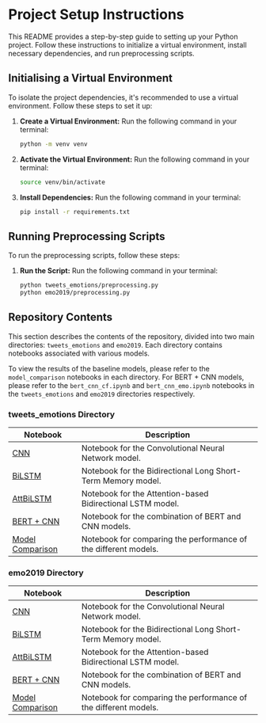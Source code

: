 # Project Setup Instructions

This README provides a step-by-step guide to setting up your Python project. Follow these instructions to initialize a virtual environment, install necessary dependencies, and run preprocessing scripts.

## Initialising a Virtual Environment

To isolate the project dependencies, it's recommended to use a virtual environment. Follow these steps to set it up:

1. **Create a Virtual Environment:** Run the following command in your terminal:

   ```bash
   python -m venv venv

2. **Activate the Virtual Environment:** Run the following command in your terminal:

   ```bash
   source venv/bin/activate

3. **Install Dependencies:** Run the following command in your terminal:

   ```bash
   pip install -r requirements.txt

## Running Preprocessing Scripts

To run the preprocessing scripts, follow these steps:


1. **Run the Script:** Run the following command in your terminal:

   ```bash
   python tweets_emotions/preprocessing.py
   python emo2019/preprocessing.py

## Repository Contents

This section describes the contents of the repository, divided into two main directories: `tweets_emotions` and `emo2019`. Each directory contains notebooks associated with various models.

To view the results of the baseline models, please refer to the `model_comparison` notebooks in each directory. For BERT + CNN models, please refer to the `bert_cnn_cf.ipynb` and `bert_cnn_emo.ipynb` notebooks in the `tweets_emotions` and `emo2019` directories respectively.

### tweets_emotions Directory

| Notebook             | Description                                  |
|----------------------|----------------------------------------------|
| [CNN](tweets_emotions/cnn_te.ipynb)                  | Notebook for the Convolutional Neural Network model. |
| [BiLSTM](tweets_emotions/bi_lstm_te.ipynb)               | Notebook for the Bidirectional Long Short-Term Memory model. |
| [AttBiLSTM](tweets_emotions/att_bi_lstm_te.ipynb)            | Notebook for the Attention-based Bidirectional LSTM model. |
| [BERT + CNN](tweets_emotions/bert_cnn_cf.ipynb)           | Notebook for the combination of BERT and CNN models. |
| [Model Comparison](tweets_emotions/model_comparison.ipynb)     | Notebook for comparing the performance of the different models. |

### emo2019 Directory

| Notebook             | Description                                  |
|----------------------|----------------------------------------------|
| [CNN](tweets_emotions/cnn_emo.ipynb)                  | Notebook for the Convolutional Neural Network model. |
| [BiLSTM](tweets_emotions/bi_lstm_emo.ipynb)               | Notebook for the Bidirectional Long Short-Term Memory model. |
| [AttBiLSTM](tweets_emotions/att_bi_lstm_emo.ipynb)            | Notebook for the Attention-based Bidirectional LSTM model. |
| [BERT + CNN](tweets_emotions/bert_cnn_emo.ipynb)           | Notebook for the combination of BERT and CNN models. |
| [Model Comparison](tweets_emotions/model_comparison.ipynb)     | Notebook for comparing the performance of the different models. |

